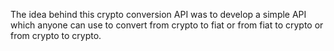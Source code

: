 The idea behind this crypto conversion API was to develop a simple API which anyone can use to convert from crypto to fiat or from fiat to crypto or from crypto to crypto.
